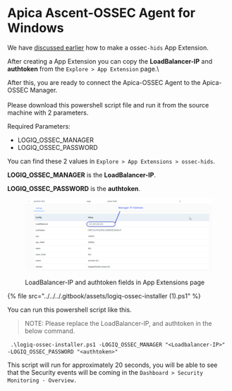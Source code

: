 # Apica Ascent-OSSEC Agent for Windows

We have [discussed earlier](https://docs.logiq.ai/integrations/ossec-variants-ossec-wazuh-atomic) how to make a ossec`-hids` App Extension.

After creating a App Extension you can copy the **LoadBalancer-IP** and **authtoken** from the `Explore > App Extension` page.\\

After this, you are ready to connect the Apica-OSSEC Agent to the Apica-OSSEC Manager.\
\
Please download this powershell script file and run it from the source machine with 2 parameters.

Required Parameters:

* LOGIQ\_OSSEC\_MANAGER
* LOGIQ\_OSSEC\_PASSWORD

You can find these 2 values in `Explore > App Extensions > ossec-hids`.

**LOGIQ\_OSSEC\_MANAGER** is the **LoadBalancer-IP**.

**LOGIQ\_OSSEC\_PASSWORD** is the **authtoken**.

<figure><img src="../../../.gitbook/assets/ossec-display.jpg" alt=""><figcaption><p>LoadBalancer-IP and authtoken fields in App Extensions page</p></figcaption></figure>

{% file src="../../../.gitbook/assets/logiq-ossec-installer (1).ps1" %}

You can run this powershell script like this.

> NOTE: Please replace the LoadBalancer-IP, and authtoken in the below command.

```
 .\logiq-ossec-installer.ps1 -LOGIQ_OSSEC_MANAGER "<Loadbalancer-IP>" -LOGIQ_OSSEC_PASSWORD "<authtoken>"
```

This script will run for approximately 20 seconds, you will be able to see that the Security events will be coming in the `Dashboard > Security Monitoring - Overview.`
